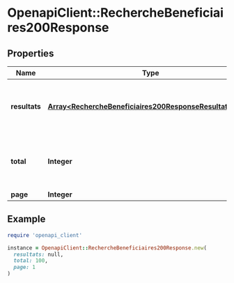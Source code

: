 # OpenapiClient::RechercheBeneficiaires200Response

## Properties

| Name | Type | Description | Notes |
| ---- | ---- | ----------- | ----- |
| **resultats** | [**Array&lt;RechercheBeneficiaires200ResponseResultatsInner&gt;**](RechercheBeneficiaires200ResponseResultatsInner.md) | Liste des bénéficiaires effectifs qui correspondent à la recherche. | [optional] |
| **total** | **Integer** | Nombre de bénéficiaires effectifs qui correspondent à la recherche. | [optional] |
| **page** | **Integer** | Page actuelle. | [optional] |

## Example

```ruby
require 'openapi_client'

instance = OpenapiClient::RechercheBeneficiaires200Response.new(
  resultats: null,
  total: 100,
  page: 1
)
```


